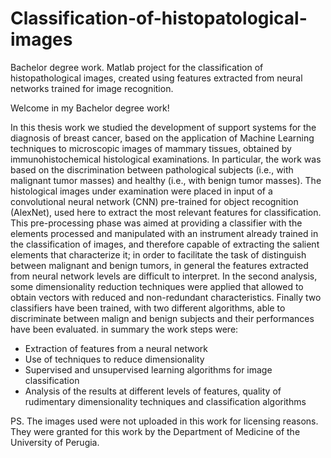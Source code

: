 # Classification-of-histopatological-images
Bachelor degree work.  Matlab project for the classification of histopathological images, created using features extracted from neural networks trained for image recognition.


Welcome in my Bachelor degree work!

In this thesis work we studied the development of support systems for the diagnosis of breast cancer, based on the application of Machine Learning techniques to microscopic images of mammary tissues, obtained by immunohistochemical histological examinations. In particular, the work was based on the discrimination between pathological subjects (i.e., with malignant tumor masses) and healthy (i.e., with benign tumor masses).
The histological images under examination were placed in input of a convolutional neural network (CNN) pre-trained for object recognition (AlexNet), used here to extract the most relevant features for classification. This pre-processing phase was aimed at providing a classifier with the elements processed and manipulated with an instrument already trained in the classification of images, and therefore capable of extracting the salient elements that characterize it; in order to facilitate the task of distinguish between malignant and benign tumors, in general the features extracted from neural network levels are difficult to interpret.
In the second analysis, some dimensionality reduction techniques were applied that allowed to obtain vectors with reduced and non-redundant characteristics.
Finally two classifiers have been trained, with two different algorithms, able to discriminate between malign and benign subjects and their performances have been evaluated.
in summary the work steps were:
- Extraction of features from a neural network
- Use of techniques to reduce dimensionality
- Supervised and unsupervised learning algorithms for image classification
- Analysis of the results at different levels of features, quality of rudimentary dimensionality techniques and classification algorithms

PS. The images used were not uploaded in this work for licensing reasons. They were granted for this work by the Department of Medicine of the University of Perugia.
